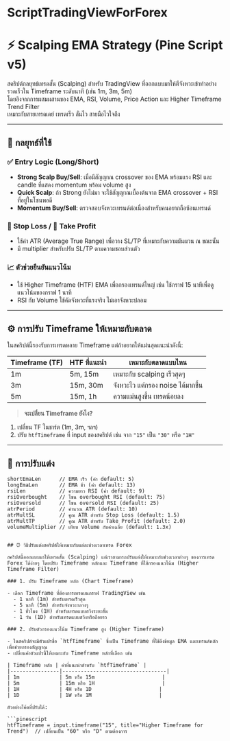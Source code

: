 # ScriptTradingViewForForex
# ⚡ Scalping EMA Strategy (Pine Script v5)

สคริปต์กลยุทธ์เทรดสั้น (Scalping) สำหรับ TradingView ที่ออกแบบมาให้ตีจังหวะเข้าทำอย่างรวดเร็วใน Timeframe ระดับนาที (เช่น 1m, 3m, 5m)  
โดยอิงจากการผสมผสานของ EMA, RSI, Volume, Price Action และ Higher Timeframe Trend Filter  
เหมาะกับสายเทรดเดย์ เทรดเร็ว ลั่นไว สายมือไวใจถึง

---

## 🧠 กลยุทธ์ที่ใช้

### ✅ Entry Logic (Long/Short)
- **Strong Scalp Buy/Sell**: เมื่อมีสัญญาณ crossover ของ EMA พร้อมแรง RSI และ candle ที่แสดง momentum พร้อม volume สูง
- **Quick Scalp**: ถ้า Strong ยังไม่มา จะใช้สัญญาณเบื้องต้นจาก EMA crossover + RSI ที่อยู่ในโซนพอดี
- **Momentum Buy/Sell**: ตรวจสอบจังหวะเทรนด์ต่อเนื่องสำหรับคนอยากถือซ้อนเทรนด์

### 🛑 Stop Loss / 🤑 Take Profit
- ใช้ค่า ATR (Average True Range) เพื่อวาง SL/TP ที่เหมาะกับความผันผวน ณ ขณะนั้น
- มี multiplier สำหรับปรับ SL/TP ตามความชอบส่วนตัว

### 📈 ตัวช่วยยืนยันแนวโน้ม
- ใช้ Higher Timeframe (HTF) EMA เพื่อกรองเทรนด์ใหญ่ เช่น ใช้กราฟ 15 นาทีเพื่อดูแนวโน้มของกราฟ 1 นาที
- RSI กับ Volume ใช้คัดจังหวะที่แรงจริง ไม่เอาจังหวะปลอม

---

## ⚙️ การปรับ Timeframe ให้เหมาะกับตลาด

ในสคริปต์นี้รองรับการเทรดหลาย Timeframe แต่ถ้าอยากให้แม่นสุดแนะนำดังนี้:

| Timeframe (TF) | HTF ที่แนะนำ | เหมาะกับตลาดแบบไหน            |
|----------------|--------------|----------------------------------|
| 1m             | 5m, 15m      | เหมาะกับ scalping เร็วสุดๆ       |
| 3m             | 15m, 30m     | จังหวะไว แต่กรอง noise ได้มากขึ้น |
| 5m             | 15m, 1h      | ความแม่นสูงขึ้น เทรดน้อยลง       |

> **จะเปลี่ยน Timeframe ยังไง?**
1. เปลี่ยน TF ในชาร์ต (1m, 3m, ฯลฯ)
2. ปรับ `htfTimeframe` ที่ input ของสคริปต์ เช่น จาก `"15"` เป็น `"30"` หรือ `"1H"`

---

## 🧪 การปรับแต่ง

```pine
shortEmaLen      // EMA เร็ว (ค่า default: 5)
longEmaLen       // EMA ช้า (ค่า default: 13)
rsiLen           // ความยาว RSI (ค่า default: 9)
rsiOverbought    // โซน overbought RSI (default: 75)
rsiOversold      // โซน oversold RSI (default: 25)
atrPeriod        // คำนวณ ATR (default: 10)
atrMultSL        // คูณ ATR สำหรับ Stop Loss (default: 1.5)
atrMultTP        // คูณ ATR สำหรับ Take Profit (default: 2.0)
volumeMultiplier // เทียบ Volume กับค่าเฉลี่ย (default: 1.3x)


## ⏰ วิธีปรับแต่งสคริปต์ให้เหมาะกับแต่ละช่วงเวลาเทรด Forex

สคริปต์นี้ออกแบบมาให้เทรดสั้น (Scalping) แต่เราสามารถปรับแต่งให้เหมาะกับช่วงเวลาต่างๆ ของการเทรด Forex ได้ง่ายๆ โดยปรับ Timeframe หลักและ Timeframe ที่ใช้กรองแนวโน้ม (Higher Timeframe Filter)

### 1. ปรับ Timeframe หลัก (Chart Timeframe)

- เลือก Timeframe ที่ต้องการเทรดบนกราฟ TradingView เช่น  
  - 1 นาที (1m) สำหรับเทรดเร็วสุด  
  - 5 นาที (5m) สำหรับจังหวะกลางๆ  
  - 1 ชั่วโมง (1H) สำหรับเทรดแบบสวิงระยะสั้น  
  - 1 วัน (1D) สำหรับเทรดแบบสวิงหรือถือยาว

### 2. ปรับตัวกรองแนวโน้ม Timeframe สูง (Higher Timeframe)

- ในสคริปต์จะมีตัวแปรชื่อ `htfTimeframe` ซึ่งเป็น Timeframe ที่ใช้ดึงข้อมูล EMA และเทรนด์หลัก เพื่อช่วยกรองสัญญาณ  
- เปลี่ยนค่าตัวแปรนี้ให้เหมาะกับ Timeframe หลักที่เลือก เช่น  

| Timeframe หลัก | ค่าที่แนะนำสำหรับ `htfTimeframe` |
|----------------|----------------------------------|
| 1m             | 5m หรือ 15m                      |
| 5m             | 15m หรือ 1H                      |
| 1H             | 4H หรือ 1D                      |
| 1D             | 1W หรือ 1M                      |

ตัวอย่างโค้ดที่ปรับได้:

```pinescript
htfTimeframe = input.timeframe("15", title="Higher Timeframe for Trend")  // เปลี่ยนเป็น "60" หรือ "D" ตามต้องการ
